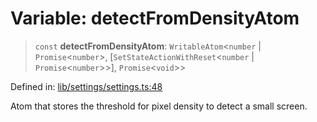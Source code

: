# Variable: detectFromDensityAtom

> `const` **detectFromDensityAtom**: `WritableAtom`\<`number` \| `Promise`\<`number`\>, \[`SetStateActionWithReset`\<`number` \| `Promise`\<`number`\>\>\], `Promise`\<`void`\>\>

Defined in: [lib/settings/settings.ts:48](https://github.com/aldesgroup/goaldn/blob/850e22fffd19501920628173674ada43cba9a29a/lib/settings/settings.ts#L48)

Atom that stores the threshold for pixel density to detect a small screen.
